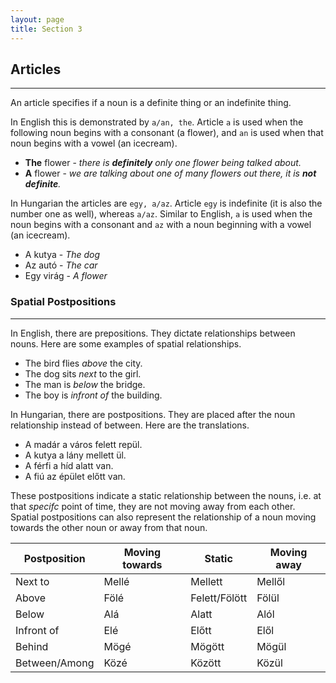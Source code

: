 ```yaml
---
layout: page
title: Section 3
---
```


## Articles
---

An article specifies if a noun is a definite thing or an indefinite thing.

In English this is demonstrated by `a/an, the`. Article `a` is used when the following noun begins with a consonant (a flower),
and `an` is used when that noun begins with a vowel (an icecream).

* **The** flower - *there is **definitely** only one flower being talked about.*
* **A** flower - *we are talking about one of many flowers out there, it is **not definite**.*

In Hungarian the articles are `egy, a/az`. Article `egy` is indefinite (it is also the number one as well), whereas `a/az`.
Similar to English, `a` is used when the noun begins with a consonant and `az` with a noun beginning with a vowel (an icecream).

* A kutya - *The dog*
* Az autó - *The car*
* Egy virág - *A flower*

### Spatial Postpositions
---

In English, there are prepositions. They dictate relationships between nouns. Here are some examples of spatial relationships.

* The bird flies *above* the city.
* The dog sits *next* to the girl.
* The man is *below* the bridge.
* The boy is *infront of* the building.

In Hungarian, there are postpositions. They are placed after the noun relationship instead of between. Here are the translations.

* A madár a város felett repül.
* A kutya a lány mellett ül.
* A férfi a híd alatt van.
* A fiú az épület előtt van.

These postpositions indicate a static relationship between the nouns, i.e. at that *specifc* point of time, they are not moving away from each other. Spatial postpositions can also represent the relationship of a noun moving towards the other noun or away from that noun.

| Postposition  | Moving towards | Static        | Moving away |
|---------------|----------------|---------------|-------------|
| Next to       | Mellé          | Mellett       | Mellől      |
| Above         | Fölé           | Felett/Fölött | Fölül       |
| Below         | Alá            | Alatt         | Alól        |
| Infront of    | Elé            | Előtt         | Elől        |
| Behind        | Mögé           | Mögött        | Mögül       |
| Between/Among | Közé           | Között        | Közül       |

